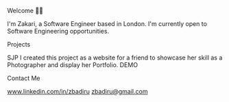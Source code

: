 Welcome 🤝🏾

I'm Zakari, a Software Engineer based in London. I'm currently open to Software Engineering opportunities. 

Projects 

SJP
I created this project as a website for a friend to showcase her skill as a Photographer and display her Portfolio. DEMO 

Contact Me

www.linkedin.com/in/zbadiru
zbadiru@gmail.com
